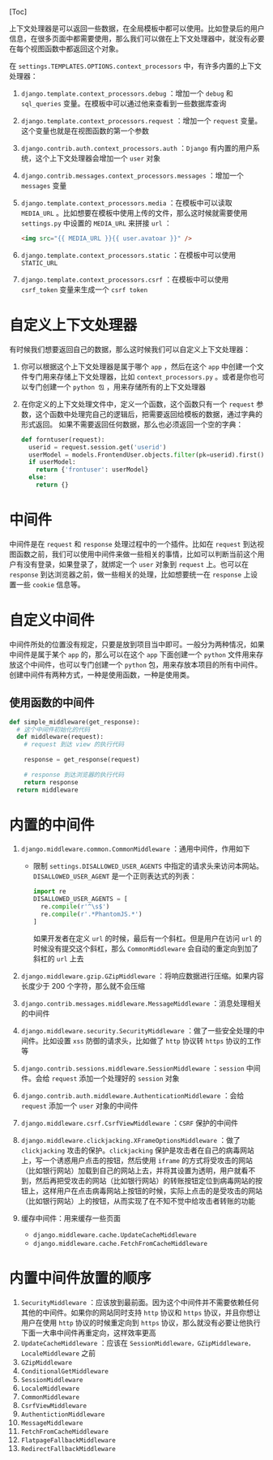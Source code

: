 [Toc]

上下文处理器是可以返回一些数据，在全局模板中都可以使用。比如登录后的用户信息，在很多页面中都需要使用，那么我们可以做在上下文处理器中，就没有必要在每个视图函数中都返回这个对象。

在 `settings.TEMPLATES.OPTIONS.context_processors` 中，有许多内置的上下文处理器：

1. `django.template.context_processors.debug` ：增加一个 `debug` 和 `sql_queries` 变量。在模板中可以通过他来查看到一些数据库查询

2. `django.template.context_processors.request` ：增加一个 `request` 变量。这个变量也就是在视图函数的第一个参数

3. `django.contrib.auth.context_processors.auth` ：`Django` 有内置的用户系统，这个上下文处理器会增加一个 `user` 对象

4. `django.contrib.messages.context_processors.messages` ：增加一个 `messages` 变量

5. `django.template.context_processors.media` ：在模板中可以读取 `MEDIA_URL` 。比如想要在模板中使用上传的文件，那么这时候就需要使用 `settings.py` 中设置的 `MEDIA_URL` 来拼接 `url` ：

   ```html
   <img src="{{ MEDIA_URL }}{{ user.avatoar }}" />
   ```

6. `django.template.context_processors.static` ：在模板中可以使用 `STATIC_URL`

7. `django.template.context_processors.csrf` ：在模板中可以使用 `csrf_token` 变量来生成一个 `csrf token`



# 自定义上下文处理器

有时候我们想要返回自己的数据，那么这时候我们可以自定义上下文处理器：

1. 你可以根据这个上下文处理器是属于哪个 `app` ，然后在这个 `app` 中创建一个文件专门用来存储上下文处理器，比如 `context_processors.py` 。或者是你也可以专门创建一个 `python 包` ，用来存储所有的上下文处理器

2. 在你定义的上下文处理文件中，定义一个函数，这个函数只有一个 `request` 参数，这个函数中处理完自己的逻辑后，把需要返回给模板的数据，通过字典的形式返回。 如果不需要返回任何数据，那么也必须返回一个空的字典：

   ```python
   def forntuser(request):
     userid = request.session.get('userid')
     userModel = models.FrontendUser.objects.filter(pk=userid).first()
     if userModel:
       return {'frontuser': userModel}
     else:
       return {}
   ```

# 中间件

中间件是在 `request` 和 `response` 处理过程中的一个插件。比如在 `request` 到达视图函数之前，我们可以使用中间件来做一些相关的事情，比如可以判断当前这个用户有没有登录，如果登录了，就绑定一个 `user` 对象到 `request` 上。也可以在 `response` 到达浏览器之前，做一些相关的处理，比如想要统一在 `response` 上设置一些 `cookie` 信息等。

# 自定义中间件

中间件所处的位置没有规定，只要是放到项目当中即可。一般分为两种情况，如果中间件是属于某个 `app` 的，那么可以在这个 `app` 下面创建一个 `python` 文件用来存放这个中间件，也可以专门创建一个 `python` 包，用来存放本项目的所有中间件。创建中间件有两种方式，一种是使用函数，一种是使用类。

## 使用函数的中间件

```python
def simple_middleware(get_response):
  # 这个中间件初始化的代码
  def middleware(request):
    # request 到达 view 的执行代码
    
    response = get_response(request)
    
    # response 到达浏览器的执行代码
    return response
  return middleware
```

# 内置的中间件

1. `django.middleware.common.CommonMiddleware` ：通用中间件，作用如下

   * 限制 `settings.DISALLOWED_USER_AGENTS` 中指定的请求头来访问本网站。`DISALLOWED_USER_AGENT` 是一个正则表达式的列表：

     ```python
     import re
     DISALLOWED_USER_AGENTS = [
       re.compile(r'^\s$')
       re.compile(r'.*PhantomJS.*')
     ]
     ```

     如果开发者在定义 `url` 的时候，最后有一个斜杠。但是用户在访问 `url` 的时候没有提交这个斜杠，那么 `CommonMiddleware` 会自动的重定向到加了斜杠的 `url` 上去

2. `django.middleware.gzip.GZipMiddleware` ：将响应数据进行压缩。如果内容长度少于 200 个字符，那么就不会压缩

3. `django.contrib.messages.middleware.MessageMiddleware` ：消息处理相关的中间件

4. `django.middleware.security.SecurityMiddleware` ：做了一些安全处理的中间件。比如设置 `xss` 防御的请求头，比如做了 `http` 协议转 `https` 协议的工作等

5. `django.contrib.sessions.middleware.SessionMiddleware` ：`session` 中间件。会给 `request` 添加一个处理好的 `session` 对象

6. `django.contrib.auth.middleware.AuthenticationMiddleware` ：会给 `request` 添加一个 `user` 对象的中间件

7. `django.middleware.csrf.CsrfViewMiddleware` ：`CSRF` 保护的中间件

8. `django.middleware.clickjacking.XFrameOptionsMiddleware` ：做了 `clickjacking` 攻击的保护。`clickjacking` 保护是攻击者在自己的病毒网站上，写一个诱惑用户点击的按钮，然后使用 `iframe` 的方式将受攻击的网站（比如银行网站）加载到自己的网站上去，并将其设置为透明，用户就看不到，然后再把受攻击的网站（比如银行网站）的转账按钮定位到病毒网站的按钮上，这样用户在点击病毒网站上按钮的时候，实际上点击的是受攻击的网站（比如银行网站）上的按钮，从而实现了在不知不觉中给攻击者转账的功能

9. 缓存中间件：用来缓存一些页面

   * `django.middleware.cache.UpdateCacheMiddleware`
   * `django.middleware.cache.FetchFromCacheMiddleware`

# 内置中间件放置的顺序

1. `SecurityMiddleware` ：应该放到最前面。因为这个中间件并不需要依赖任何其他的中间件。如果你的网站同时支持 `http` 协议和 `https` 协议，并且你想让用户在使用 `http` 协议的时候重定向到 `https` 协议，那么就没有必要让他执行下面一大串中间件再重定向，这样效率更高
2. `UpdateCacheMiddleware` ：应该在 `SessionMiddleware，GZipMiddleware，LocaleMiddleware` 之前
3. `GZipMiddleware`
4. `ConditionalGetMiddleware`
5. `SessionMiddleware`
6. `LocaleMiddleware`
7. `CommonMiddleware`
8. `CsrfViewMiddleware`
9. `AuthentictionMiddleware`
10. `MessageMiddleware`
11. `FetchFromCacheMiddleware`
12. `FlatpageFallbackMiddleware`
13. `RedirectFallbackMiddleware`













